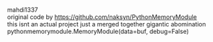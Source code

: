 mahdi1337<br>
original code by https://github.com/naksyn/PythonMemoryModule<br>
this isnt an actual project just a merged together gigantic abomination<br>
pythonmemorymodule.MemoryModule(data=buf, debug=False)
